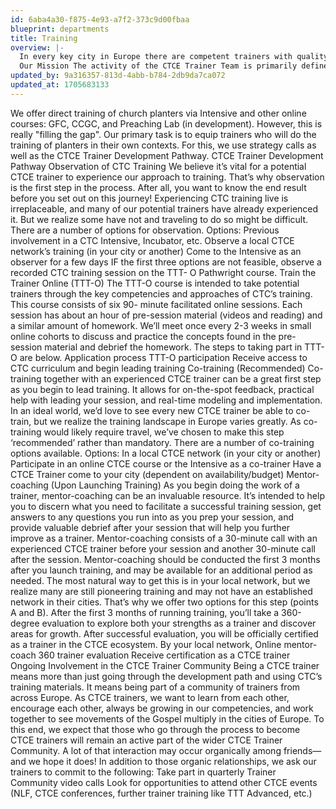 ```yaml
---
id: 6aba4a30-f875-4e93-a7f2-373c9d00fbaa
blueprint: departments
title: Training
overview: |-
  In every key city in Europe there are competent trainers with quality training resources training planters and leaders in their own context and language. (Nice example. Ha!)
  Our Mission The activity of the CTCE Trainer Team is primarily defined in four areas corresponding to the key aspects of our vision. Every key city: We as the CTCE Trainer Team seek to help city leaders move training forward through strategy and coaching calls at least twice a year. We are also available to help leaders think through next steps or deal with particular challenges more often upon their need and request. A Trainer Team point person will be assigned to every person in our European Trainer Community, generally divided regionally among the CTC Trainer Team. Competent trainers: We help those who will be involved in training church planters in their local movement to develop along the CTCE Trainer Development Pathway. This process provides them with relevant theory, experience, feedback, mentor-coaching and support as they grow into being skilled, gospel-centred trainers of adult learners. Quality training resources: We know that even the best trainer needs quality training materials that they can use and contextualise as needed. Expecting each trainer to come up with their own training materials from scratch is burdensome on the trainers and will ultimately create a bottleneck for training. Therefore, the CTCE Trainer Team also works to create and curate various training curricula. We aim for these materials to be clear, simple and multipliable for leaders with varying levels of experience and in a multitude of different contexts. Own context and language: As part of the value of contextualising training, we realise that training must be run in the local languages of its target audience. For this reason, translation plays a vital role in seeing training multiply across Europe. While the on-the-ground work of translation will always be on the local leaders and their teams, we are happy to share our experience in this area.
updated_by: 9a316357-813d-4abb-b784-2db9da7ca072
updated_at: 1705683133
---
```

We offer direct training of church planters via Intensive and other online courses: GFC, CCGC, and Preaching Lab (in development). However, this is really "filling the gap". Our primary task is to equip trainers who will do the training of planters in their own contexts. For this, we use strategy calls as well as the CTCE Trainer Development Pathway. CTCE Trainer Development Pathway Observation of CTC Training We believe it’s vital for a potential CTCE trainer to experience our approach to training. That’s why observation is the first step in the process. After all, you want to know the end result before you set out on this journey! Experiencing CTC training live is irreplaceable, and many of our potential trainers have already experienced it. But we realize some have not and traveling to do so might be difficult. There are a number of options for observation. Options: Previous involvement in a CTC Intensive, Incubator, etc. Observe a local CTCE network’s training (in your city or another) Come to the Intensive as an observer for a few days IF the first three options are not feasible, observe a recorded CTC training session on the TTT- O Pathwright course. Train the Trainer Online (TTT-O) The TTT-O course is intended to take potential trainers through the key competencies and approaches of CTC’s training. This course consists of six 90- minute facilitated online sessions. Each session has about an hour of pre-session material (videos and reading) and a similar amount of homework.
We’ll meet once every 2-3 weeks in small online cohorts to discuss and practice the concepts found in the pre-session material and debrief the homework. The steps to taking part in TTT-O are below. Application process TTT-O participation Receive access to CTC curriculum and begin leading training Co-training (Recommended) Co-training together with an experienced CTCE trainer can be a great first step as you begin to lead training. It allows for on-the-spot feedback, practical help with leading your session, and real-time modeling and implementation. In an ideal world, we’d love to see every new CTCE trainer be able to co-train, but we realize the training landscape in Europe varies greatly. As co-training would likely require travel, we’ve chosen to make this step ‘recommended’ rather than mandatory. There are a number of co-training options available. Options: In a local CTCE network (in your city or another) Participate in an online CTCE course or the Intensive as a co-trainer Have a CTCE Trainer come to your city (dependent on availability/budget) Mentor-coaching (Upon Launching Training) As you begin doing the work of a trainer, mentor-coaching can be an invaluable resource. It’s intended to help you to discern what you need to facilitate a successful training session, get answers to any questions you run into as you prep your session, and provide valuable debrief after your session that will help you further improve as a trainer. Mentor-coaching consists of a 30-minute call with an experienced CTCE trainer before your session and another 30-minute call after the session. Mentor-coaching should be conducted the first 3 months after you launch training, and may be available for an additional period as needed. The most natural way to get this is in your local network, but we realize many are still pioneering training and may not have an established network in their cities. That’s why we offer two options for this step (points A and B). After the first 3 months of running training, you’ll take a 360-degree evaluation to explore both your strengths as a trainer and discover areas for growth. After successful evaluation, you will be officially certified as a trainer in the CTCE ecosystem. By your local network, Online mentor-coach 360 trainer evaluation Receive certification as a CTCE trainer Ongoing Involvement in the CTCE Trainer Community Being a CTCE trainer means more than just going through the development path and using CTC’s training materials. It means being part of a community of trainers from across Europe. As CTCE trainers, we want to learn from each other, encourage each other, always be growing in our competencies, and work together to see movements of the Gospel multiply in the cities of Europe. To this end, we expect that those who go through the process to become CTCE trainers will remain an active part of the wider CTCE Trainer Community. A lot of that interaction may occur organically among friends—and we hope it does! In addition to those organic relationships, we ask our trainers to commit to the following: Take part in quarterly Trainer Community video calls Look for opportunities to attend other CTCE events (NLF, CTCE conferences, further trainer training like TTT Advanced, etc.)